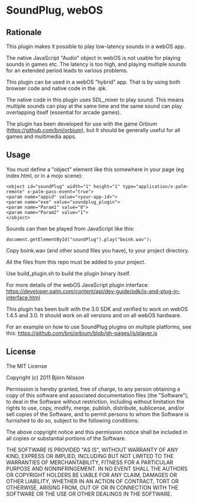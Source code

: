 # SoundPlug, webOS

## Rationale
This plugin makes it possible to play low-latency sounds in a webOS app.

The native JavaScript "Audio" object in webOS is not usable for playing sounds in games etc. The latency is too high, and playing multiple sounds for an extended period leads to various problems.

This plugin can be used in a webOS "hybrid" app. That is by using both browser code and native code in the .ipk.

The native code in this plugin uses SDL_mixer to play sound. This means multiple sounds can play at the same time and the same sound can play overlapping itself (essential for arcade games).

The plugin has been developed for use with the game Orbium (https://github.com/bni/orbium), but It should be generally useful for all games and multimedia apps.

## Usage
You must define a "object" element like this somewhere in your page (eg index.html, or in a mojo scene):

```
<object id="soundPlug" width="1" height="1" type="application/x-palm-remote" x-palm-pass-event="true">
<param name="appid" value="<your-app-id>">
<param name="exe" value="soundplug_plugin">
<param name="Param1" value="0">
<param name="Param2" value="1">
</object>
```

Sounds can then be played from JavaScript like this:

```
document.getElementById("soundPlug").play("boink.wav");
```

Copy boink.wav (and other sound files you have), to your project directory.

All the files from this repo must be added to your project.

Use build_plugin.sh to build the plugin binary itself.

For more details of the webOS JavaScript plugin interface:
https://developer.palm.com/content/api/dev-guide/pdk/js-and-plug-in-interface.html

This plugin has been built with the 3.0 SDK and verified to work on webOS 1.4.5 and 3.0. It should work on all versions and on all webOS hardware.

For an example on how to use SoundPlug plugins on multiple platforms, see this:
https://github.com/bni/orbium/blob/gh-pages/js/player.js

## License
The MIT License

Copyright (c) 2011 Björn Nilsson

Permission is hereby granted, free of charge, to any person obtaining a copy of this software and associated documentation files (the "Software"), to deal in the Software without restriction, including without limitation the rights to use, copy, modify, merge, publish, distribute, sublicense, and/or sell copies of the Software, and to permit persons to whom the Software is furnished to do so, subject to the following conditions:

The above copyright notice and this permission notice shall be included in all copies or substantial portions of the Software.

THE SOFTWARE IS PROVIDED "AS IS", WITHOUT WARRANTY OF ANY KIND, EXPRESS OR IMPLIED, INCLUDING BUT NOT LIMITED TO THE WARRANTIES OF MERCHANTABILITY, FITNESS FOR A PARTICULAR PURPOSE AND NONINFRINGEMENT. IN NO EVENT SHALL THE AUTHORS OR COPYRIGHT HOLDERS BE LIABLE FOR ANY CLAIM, DAMAGES OR OTHER LIABILITY, WHETHER IN AN ACTION OF CONTRACT, TORT OR OTHERWISE, ARISING FROM, OUT OF OR IN CONNECTION WITH THE SOFTWARE OR THE USE OR OTHER DEALINGS IN THE SOFTWARE.
